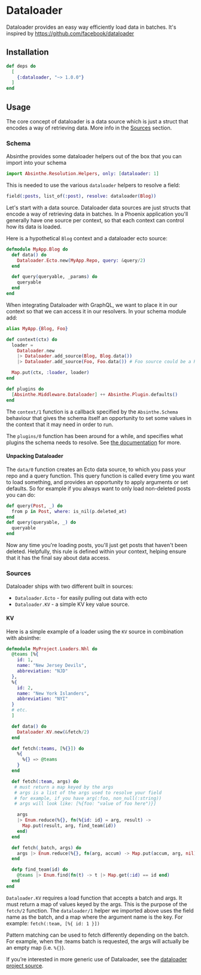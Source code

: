 # Dataloader

Dataloader provides an easy way efficiently load data in batches.
It's inspired by https://github.com/facebook/dataloader

## Installation

```elixir
def deps do
  [
    {:dataloader, "~> 1.0.0"}
  ]
end
```

## Usage

The core concept of dataloader is a data source which is just a struct
that encodes a way of retrieving data. More info in the [Sources](#sources) section.

### Schema

Absinthe provides some dataloader helpers out of the box that you can import into your schema

```elixir
import Absinthe.Resolution.Helpers, only: [dataloader: 1]
```

This is needed to use the various `dataloader` helpers to resolve a field:

```elixir
field(:posts, list_of(:post), resolve: dataloader(Blog))
```

Let's start with a data source. Dataloader data sources are just structs that encode
a way of retrieving data in batches. In a Phoenix application you'll generally have one
source per context, so that each context can control how its data is loaded.

Here is a hypothetical `Blog` context and a dataloader ecto source:

```elixir
defmodule MyApp.Blog do
  def data() do
    Dataloader.Ecto.new(MyApp.Repo, query: &query/2)
  end

  def query(queryable, _params) do
    queryable
  end
end
```

When integrating Dataloader with GraphQL, we want to place it in our context so
that we can access it in our resolvers. In your schema module add:

```elixir
alias MyApp.{Blog, Foo}

def context(ctx) do
  loader =
    Dataloader.new
    |> Dataloader.add_source(Blog, Blog.data())
    |> Dataloader.add_source(Foo, Foo.data()) # Foo source could be a Redis source

  Map.put(ctx, :loader, loader)
end

def plugins do
  [Absinthe.Middleware.Dataloader] ++ Absinthe.Plugin.defaults()
end
```

The `context/1` function is a callback specified by the `Absinthe.Schema` behaviour that gives
the schema itself an opportunity to set some values in the context that it may need in order to run.

The `plugins/0` function has been around for a while, and specifies what plugins the schema needs to resolve.
See [the documentation](https://hexdocs.pm/absinthe/Absinthe.Schema.html#c:plugins/0) for more.

#### Unpacking Dataloader

The `data/0` function creates an Ecto data source, to which you pass your repo and a query function. This query function
is called every time you want to load something, and provides an opportunity to apply arguments or
set defaults. So for example if you always want to only load non-deleted posts you can do:

```elixir
def query(Post, _) do
  from p in Post, where: is_nil(p.deleted_at)
end
def query(queryable, _) do
  queryable
end
```

Now any time you're loading posts, you'll just get posts that haven't been
deleted. Helpfully, this rule is defined within your context, helping ensure
that it has the final say about data access.

### Sources

Dataloader ships with two different built in sources:

* `Dataloader.Ecto` - for easily pulling out data with ecto
* `Dataloader.KV` - a simple KV key value source.

#### KV

Here is a simple example of a loader using the `KV` source in combination with absinthe:

```elixir
defmodule MyProject.Loaders.Nhl do
  @teams [%{
    id: 1,
    name: "New Jersey Devils",
    abbreviation: "NJD"
  },
  %{
    id: 2,
    name: "New York Islanders",
    abbreviation: "NYI"
  }
  # etc.
  ]

  def data() do
    Dataloader.KV.new(&fetch/2)
  end

  def fetch(:teams, [%{}]) do
    %{
      %{} => @teams
    }
  end

  def fetch(:team, args) do
   # must return a map keyed by the args
   # args is a list of the args used to resolve your field
   # for example, if you have arg(:foo, non_null(:string))
   # args will look like: [%{foo: "value of foo here")}]

    args
    |> Enum.reduce(%{}, fn(%{id: id} = arg, result) ->
      Map.put(result, arg, find_team(id))
    end)
  end

  def fetch(_batch, args) do
    args |> Enum.reduce(%{}, fn(arg, accum) -> Map.put(accum, arg, nil) end)
  end

  defp find_team(id) do
    @teams |> Enum.find(fn(t) -> t |> Map.get(:id) == id end)
  end
end
```

`Dataloader.KV` requires a load function that accepts a batch and args. It must return a map of values keyed by the args.
This is the purpose of the `fetch/2` function. The `dataloader/1` helper we imported above uses the field name as the batch, and a map where the argument name is the key. For example: `fetch(:team, [%{ id: 1 }])`

Pattern matching can be used to fetch differently depending on the batch. For example, when the :teams batch is requested, the args will actually be an empty map (i.e. `%{}`).

If you’re interested in more generic use of Dataloader, see the [dataloader project source](https://github.com/absinthe-graphql/dataloader).